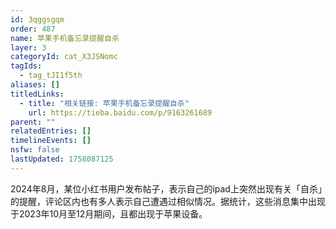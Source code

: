 ```yaml
---
id: 3qggsgqm
order: 487
name: 苹果手机备忘录提醒自杀
layer: 3
categoryId: cat_X3JSNomc
tagIds:
  - tag_tJI1f5th
aliases: []
titledLinks:
  - title: "相关链接: 苹果手机备忘录提醒自杀"
    url: https://tieba.baidu.com/p/9163261689
parent: ""
relatedEntries: []
timelineEvents: []
nsfw: false
lastUpdated: 1758087125
---
```


2024年8月，某位小红书用户发布帖子，表示自己的ipad上突然出现有关「自杀」的提醒，评论区内也有多人表示自己遭遇过相似情况。据统计，这些消息集中出现于2023年10月至12月期间，且都出现于苹果设备。